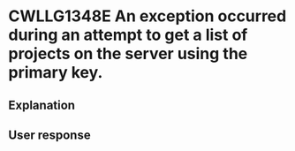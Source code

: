 # CWLLG1348E An exception occurred during an attempt to get a list of projects on the server using the primary key.

## Explanation

## User response